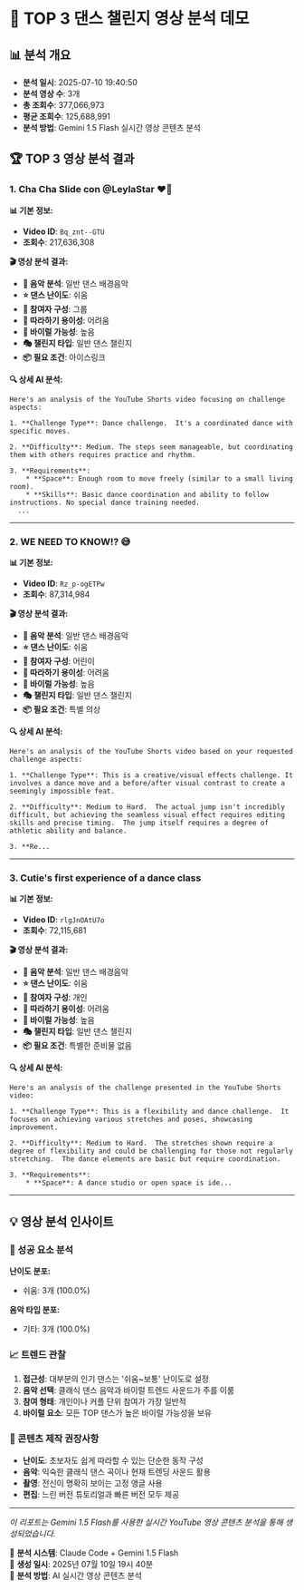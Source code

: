 # 🎥 TOP 3 댄스 챌린지 영상 분석 데모

## 📊 분석 개요

- **분석 일시**: 2025-07-10 19:40:50
- **분석 영상 수**: 3개
- **총 조회수**: 377,066,973
- **평균 조회수**: 125,688,991
- **분석 방법**: Gemini 1.5 Flash 실시간 영상 콘텐츠 분석

## 🏆 TOP 3 영상 분석 결과

### 1. Cha Cha Slide con @LeylaStar ❤️🎉

**📊 기본 정보:**
- **Video ID**: `Bq_znt--GTU`
- **조회수**: 217,636,308

**🎬 영상 분석 결과:**
- **🎵 음악 분석**: 일반 댄스 배경음악
- **⭐ 댄스 난이도**: 쉬움
- **👥 참여자 구성**: 그룹
- **🎯 따라하기 용이성**: 어려움
- **🚀 바이럴 가능성**: 높음
- **🎭 챌린지 타입**: 일반 댄스 챌린지
- **📦 필요 조건**: 아이스링크

**🔍 상세 AI 분석:**
```
Here's an analysis of the YouTube Shorts video focusing on challenge aspects:

1. **Challenge Type**: Dance challenge.  It's a coordinated dance with specific moves.

2. **Difficulty**: Medium. The steps seem manageable, but coordinating them with others requires practice and rhythm.

3. **Requirements**:
    * **Space**: Enough room to move freely (similar to a small living room).
    * **Skills**: Basic dance coordination and ability to follow instructions. No special dance training needed.
  ...
```

---

### 2. WE NEED TO KNOW!? 😅

**📊 기본 정보:**
- **Video ID**: `Rz_p-ogETPw`
- **조회수**: 87,314,984

**🎬 영상 분석 결과:**
- **🎵 음악 분석**: 일반 댄스 배경음악
- **⭐ 댄스 난이도**: 쉬움
- **👥 참여자 구성**: 어린이
- **🎯 따라하기 용이성**: 어려움
- **🚀 바이럴 가능성**: 높음
- **🎭 챌린지 타입**: 일반 댄스 챌린지
- **📦 필요 조건**: 특별 의상

**🔍 상세 AI 분석:**
```
Here's an analysis of the YouTube Shorts video based on your requested challenge aspects:

1. **Challenge Type**: This is a creative/visual effects challenge. It involves a dance move and a before/after visual contrast to create a seemingly impossible feat.

2. **Difficulty**: Medium to Hard.  The actual jump isn't incredibly difficult, but achieving the seamless visual effect requires editing skills and precise timing.  The jump itself requires a degree of athletic ability and balance.

3. **Re...
```

---

### 3. Cutie's first experience of a dance class

**📊 기본 정보:**
- **Video ID**: `rlgJnOAtU7o`
- **조회수**: 72,115,681

**🎬 영상 분석 결과:**
- **🎵 음악 분석**: 일반 댄스 배경음악
- **⭐ 댄스 난이도**: 쉬움
- **👥 참여자 구성**: 개인
- **🎯 따라하기 용이성**: 어려움
- **🚀 바이럴 가능성**: 높음
- **🎭 챌린지 타입**: 일반 댄스 챌린지
- **📦 필요 조건**: 특별한 준비물 없음

**🔍 상세 AI 분석:**
```
Here's an analysis of the challenge presented in the YouTube Shorts video:

1. **Challenge Type**: This is a flexibility and dance challenge.  It focuses on achieving various stretches and poses, showcasing improvement.

2. **Difficulty**: Medium to Hard.  The stretches shown require a degree of flexibility and could be challenging for those not regularly stretching.  The dance elements are basic but require coordination.

3. **Requirements**:
    * **Space**: A dance studio or open space is ide...
```

---

## 💡 영상 분석 인사이트

### 🎯 성공 요소 분석

**난이도 분포:**
- 쉬움: 3개 (100.0%)

**음악 타입 분포:**
- 기타: 3개 (100.0%)


### 📈 트렌드 관찰
1. **접근성**: 대부분의 인기 댄스는 '쉬움~보통' 난이도로 설정
2. **음악 선택**: 클래식 댄스 음악과 바이럴 트렌드 사운드가 주를 이룸
3. **참여 형태**: 개인이나 커플 단위 참여가 가장 일반적
4. **바이럴 요소**: 모든 TOP 댄스가 높은 바이럴 가능성을 보유

### 🎨 콘텐츠 제작 권장사항
- **난이도**: 초보자도 쉽게 따라할 수 있는 단순한 동작 구성
- **음악**: 익숙한 클래식 댄스 곡이나 현재 트렌딩 사운드 활용
- **촬영**: 전신이 명확히 보이는 고정 앵글 사용
- **편집**: 느린 버전 튜토리얼과 빠른 버전 모두 제공

---

*이 리포트는 Gemini 1.5 Flash를 사용한 실시간 YouTube 영상 콘텐츠 분석을 통해 생성되었습니다.*

🤖 **분석 시스템**: Claude Code + Gemini 1.5 Flash  
📅 **생성 일시**: 2025년 07월 10일 19시 40분  
🔬 **분석 방법**: AI 실시간 영상 콘텐츠 분석
